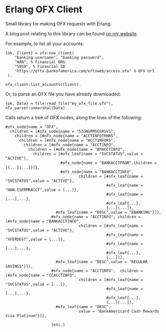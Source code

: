 # Erlang OFX Client

Small library for making OFX requests with Erlang.

A blog post relating to this library can be found
[on my website](https://rhye.org/post/parsing-ofx-leex/).

For example, to list all your accounts:

    {ok, Client} = ofx:new_client(
        "banking username", "banking password",
        "HAN", % Financial ORG
        "5959", % Financial ID
        "https://eftx.bankofamerica.com/eftxweb/access.ofx" % OFX Url
     ).

    ofx_client:list_accounts(Client).

Or, to parse an OFX file you have already downloaded:

    {ok, Data} = file:read_file("my_ofx_file.ofx"),
    ofx_parser:unmarshal(Data).

Calls return a tree of OFX nodes, along the lines of the following:

```
#ofx_node{name = "OFX",
  children = [#ofx_node{name = "SIGNUPMSGSRSV1",
    children = [#ofx_node{name = "ACCTINFOTRNRS",
      children = [#ofx_node{name = "ACCTINFORS",
        children = [#ofx_node{name = "ACCTINFO",
          children = [#ofx_node{name = "BPACCTINFO",
            children = [#ofx_leaf{name = "SVCSTATUS",value = "ACTIVE"},
                        #ofx_node{name = "BANKACCTFROM",children = [{...}|...]}]},
                        #ofx_node{name = "BANKACCTINFO",
                                children = [#ofx_leaf{name = "SVCSTATUS",value = "ACTIVE"},
                                            #ofx_leaf{name = "HAN.ISPRMRACCT",value = [...]},
                                            #ofx_leaf{name = [...],...},
                                            #ofx_leaf{...},
                                            {...}|...]},
                      #ofx_leaf{name = "DESC",value = "EBANKING"}]},
                    #ofx_node{name = "ACCTINFO", children = [#ofx_node{name = "BANKACCTINFO",
                                children = [#ofx_leaf{name = "SVCSTATUS",value = "ACTIVE"},
                                            #ofx_leaf{name = "XFERDEST",value = [...]},
                                            #ofx_leaf{name = [...],...},
                                            #ofx_leaf{...},
                                            {...}]},
                      #ofx_leaf{name = "DESC",value = "REGULAR SAVINGS"}]},
                    #ofx_node{name = "ACCTINFO",  children = [#ofx_node{name = "CCACCTINFO",
                                children = [#ofx_leaf{name = "SVCSTATUS",value = [...]},
                                            #ofx_leaf{name = [...],...},
                                            #ofx_leaf{...},
                                            {...}|...]},
                      #ofx_leaf{name = "DESC",
                                value = "BankAmericard Cash Rewards Visa Platinum"}]},

                    [etc.]
```
